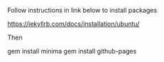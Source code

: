 Follow instructions in link below to install packages

https://jekyllrb.com/docs/installation/ubuntu/

Then

gem install minima
gem install github-pages

